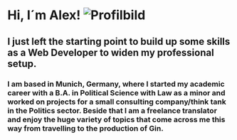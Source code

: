 # Hi, I´m Alex! ![Profilbild](https://user-images.githubusercontent.com/128151050/226579272-f7feea68-aeae-49b9-b8fb-53719db9b43f.jpg)

## I just left the starting point to build up some skills as a Web Developer to widen my professional setup.

### I am based in Munich, Germany, where I started my academic career with a B.A. in Political Science with Law as a minor and worked on projects for a small consulting company/think tank in the Politics sector. Beside that I am a freelance translator and enjoy the huge variety of topics that come across me this way from travelling to the production of Gin. 





